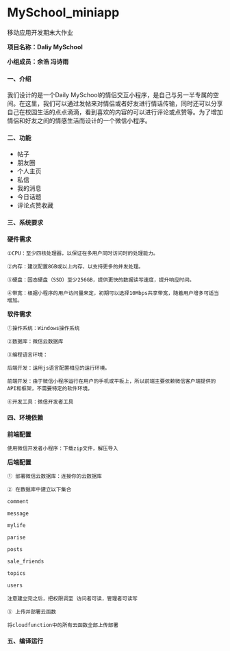 # MySchool_miniapp
移动应用开发期末大作业

**项目名称：Daliy MySchool**

**小组成员：余浩 冯诗雨**

#### 一、介绍
  我们设计的是一个Daily MySchool的情侣交互小程序，是自己与另一半专属的空间。在这里，我们可以通过发帖来对情侣或者好友进行情话传输，同时还可以分享自己在校园生活的点点滴滴，看到喜欢的内容的可以进行评论或点赞等。为了增加情侣和好友之间的情感生活而设计的一个微信小程序。

#### 二、功能
- 帖子
- 朋友圈
- 个人主页
- 私信
- 我的消息
- 今日话题
- 评论点赞收藏

#### 三、系统要求
**硬件需求**

    ①CPU：至少四核处理器，以保证在多用户同时访问时的处理能力。
    
    ②内存：建议配置8GB或以上内存，以支持更多的并发处理。
    
    ③硬盘：固态硬盘（SSD）至少256GB，提供更快的数据读写速度，提升响应时间。
    
    ④带宽：根据小程序的用户访问量来定，初期可以选择10Mbps共享带宽，随着用户增多可适当增加。
**软件需求**

    ①操作系统：Windows操作系统
    
    ②数据库：微信云数据库
    
    ③编程语言环境：
    
    后端开发：运用js语言配置相应的运行环境。
    
    前端开发：由于微信小程序运行在用户的手机或平板上，所以前端主要依赖微信客户端提供的API和框架，不需要特定的软件环境。
    
    ④开发工具：微信开发者工具

  #### 四、环境依赖
  **前端配置**

    使用微信开发者小程序：下载zip文件，解压导入
    

  **后端配置**

    ① 部署微信云数据库：连接你的云数据库

    ② 在数据库中建立以下集合

    comment

    message

    mylife

    parise

    posts

    sale_friends

    topics

    users

    注意建立完之后，把权限调至 访问者可读，管理者可读写

    ③ 上传并部署云函数

    将cloudfunction中的所有云函数全部上传部署


#### 五、编译运行


